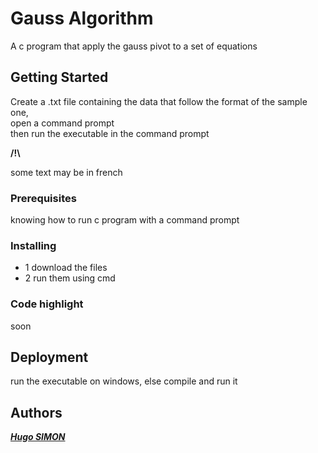 # Gauss Algorithm

A c program that apply the gauss pivot to a set of equations

## Getting Started

Create a .txt file containing the data that follow the format of the sample one,  
open a command prompt  
then run the executable in the command prompt  

**/!\\**

some text may be in french

### Prerequisites

knowing how to run c program with a command prompt

### Installing

* 1 download the files
* 2 run them using cmd

### Code highlight

soon

## Deployment

run the executable on windows, else compile and run it

## Authors

***[Hugo SIMON](https://github.com/HugoSimonBKS)***
